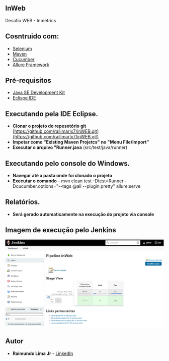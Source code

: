 ## InWeb

Desafio WEB - Inmetrics

## Cosntruido com:

* [Selenium](https://www.selenium.dev/documentation/en/webdriver/)
* [Maven](https://maven.apache.org/) 
* [Cucumber](https://cucumber.io/) 
* [Allure Framework](https://docs.qameta.io/allure/) 

## Pré-requisitos
* [Java SE Development Kit](https://www.oracle.com/br/java/technologies/javase/javase-jdk8-downloads.html)
* [Eclispe IDE](https://www.eclipse.org/downloads/)
 
## Executando pela IDE Eclipse.
* **Clonar o projeto do repesotório git** [https://github.com/railimarlx7/inWEB.git](https://github.com/railimarlx7/inWEB.git)
* **Impotar como "Existing Maven Projetcs" no "Menu File/Import"**
* **Executar o arquivo "Runner.java** (src/test/java/runner)

## Executando pelo console do Windows.
* **Navegar até a pasta onde foi clonado o projeto** 
* **Executar o comando** - mvn clean test -Dtest=Runner -Dcucumber.options="--tags @all --plugin pretty" allure:serve 

## Relatórios.
* **Será gerado automaticamente na execução do projeto via console**

## Imagem de execução pelo Jenkins
![alt text](https://github.com/railimarlx7/inWEB/blob/master/Projeto-WEB.png)

## Autor

* **Raimundo Lima Jr** - [LinkedIn](https://www.linkedin.com/in/railimajr/)